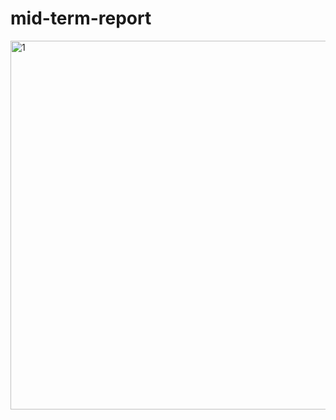 # mid-term-report
<img width="1051" height="590" alt="1" src="https://github.com/user-attachments/assets/78e54302-4891-41ba-b607-08ad4acbb8b0" />
